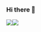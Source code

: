 ### Hi there 👋

<!--
**YevheniiSarancha/YevheniiSarancha** is a ✨ _special_ ✨ repository because its `README.md` (this file) appears on your GitHub profile.
Here are some ideas to get you started:
- 🔭 I’m currently working on ...
- 🌱 I’m currently learning ...
- 👯 I’m looking to collaborate on ...
- 🤔 I’m looking for help with ...
- 💬 Ask me about ...
- 📫 How to reach me: ...
- 😄 Pronouns: ...
- ⚡ Fun fact: ...
-->

<div style="display: flex; flex-direction: row;">
 <img class="img" src="https://github-readme-stats.vercel.app/api?username=qboww&show_icons=true&theme=radical" />
 <img class="img" src="https://github-readme-stats.vercel.app/api/top-langs/?username=qboww&theme=radical&layout=compact" />
</div>
